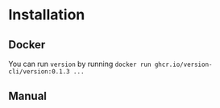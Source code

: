 # Installation

## Docker

You can run `version` by running `docker run ghcr.io/version-cli/version:0.1.3 ...`

## Manual

